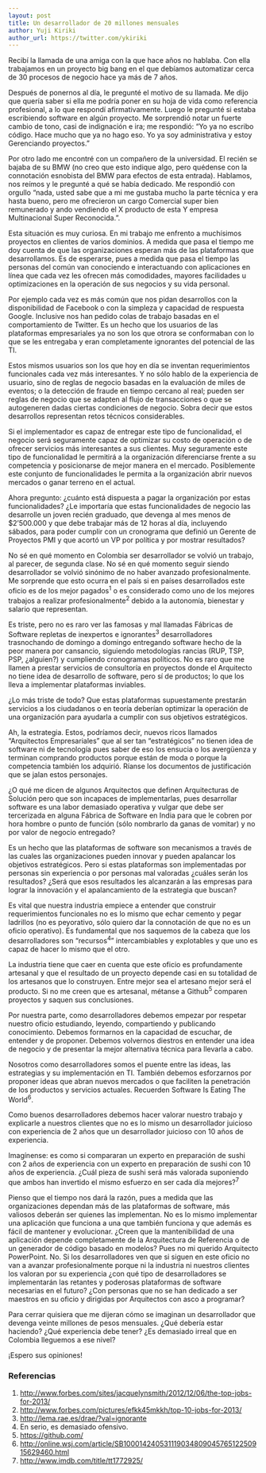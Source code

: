 ```yaml
---
layout: post
title: Un desarrollador de 20 millones mensuales
author: Yuji Kiriki
author_url: https://twitter.com/ykiriki
---
```


Recibí la llamada de una amiga con la que hace años no hablaba. Con ella trabajamos en un proyecto big bang en el que debíamos automatizar cerca de 30 procesos de negocio hace ya más de 7 años.

Después de ponernos al día, le pregunté el motivo de su llamada. Me dijo que quería saber si ella me podría poner en su hoja de vida como referencia profesional, a lo que respondí afirmativamente. Luego le pregunté si estaba escribiendo software en algún proyecto. Me sorprendió notar un fuerte cambio de tono, casi de indignación e ira; me respondió: “Yo ya no escribo código. Hace mucho que ya no hago eso. Yo ya soy administrativa y estoy Gerenciando proyectos.”

Por otro lado me encontré con un compañero de la universidad. El recién se bajaba de su BMW (no creo que esto indique algo, pero quédense con la connotación esnobista del BMW para efectos de esta entrada). Hablamos, nos reímos y le pregunté a qué se había dedicado. Me respondió con orgullo “nada, usted sabe que a mi me gustaba mucho la parte técnica y era hasta bueno, pero me ofrecieron un cargo Comercial super bien remunerado y ando vendiendo el X producto de esta Y empresa Multinacional Super Reconocida.”.

Esta situación es muy curiosa. En mi trabajo me enfrento a muchísimos proyectos en clientes de varios dominios. A medida que pasa el tiempo me doy cuenta de que las organizaciones esperan más de las plataformas que desarrollamos. Es de esperarse, pues a medida que pasa el tiempo las personas del común van conociendo e interactuando con aplicaciones en línea que cada vez les ofrecen más comodidades, mayores facilidades u optimizaciones en la operación de sus negocios y su vida personal.

Por ejemplo cada vez es más común que nos pidan desarrollos con la disponibilidad de Facebook o con la simpleza y capacidad de respuesta Google. Inclusive nos han pedido colas de trabajo basadas en el comportamiento de Twitter. Es un hecho que los usuarios de las plataformas empresariales ya no son los que otrora se conformaban con lo que se les entregaba y eran completamente ignorantes del potencial de las TI.

Estos mismos usuarios son los que hoy en día se inventan requerimientos funcionales cada vez más interesantes. Y no sólo hablo de la experiencia de usuario, sino de reglas de negocio basadas en la evaluación de miles de eventos; o la detección de fraude en tiempo cercano al real; pueden ser reglas de negocio que se adapten al flujo de transacciones o que se autogeneren dadas ciertas condiciones de negocio. Sobra decir que estos desarrollos representan retos técnicos considerables.

Si el implementador es capaz de entregar este tipo de funcionalidad, el negocio será seguramente capaz de optimizar su costo de operación o de ofrecer servicios más interesantes a sus clientes. Muy seguramente este tipo de funcionalidad le permitirá a la organización diferenciarse frente a su competencia y posicionarse de mejor manera en el mercado. Posiblemente este conjunto de funcionalidades le permita a la organización abrir nuevos mercados o ganar terreno en el actual.

Ahora pregunto: ¿cuánto está dispuesta a pagar la organización por estas funcionalidades? ¿Le importaría que estas funcionalidades de negocio las desarrolle un joven recién graduado, que devenga al mes menos de $2’500.000 y que debe trabajar más de 12 horas al día, incluyendo sábados, para poder cumplir con un cronograma que definió un Gerente de Proyectos PMI y que acortó un VP por política y por mostrar resultados?

No sé en qué momento en Colombia ser desarrollador se volvió un trabajo, al parecer, de segunda clase. No sé en qué momento seguir siendo desarrollador se volvió sinónimo de no haber avanzado profesionalmente. Me sorprende que esto ocurra en el país si en países desarrollados este oficio es de los mejor pagados<sup>1</sup> o es considerado como uno de los mejores trabajos a realizar profesionalmente<sup>2</sup> debido a la autonomía, bienestar y salario que representan.

Es triste, pero no es raro ver las famosas y mal llamadas Fábricas de Software repletas de inexpertos e ignorantes<sup>3</sup> desarrolladores trasnochando de domingo a domingo entregando software hecho de la peor manera por cansancio, siguiendo metodologías rancias (RUP, TSP, PSP, ¿alguien?) y cumpliendo cronogramas políticos. No es raro que me llamen a prestar servicios de consultoría en proyectos donde el Arquitecto no tiene idea de desarrollo de software, pero sí de productos; lo que los lleva a implementar plataformas inviables.

¿Lo más triste de todo? Que estas plataformas supuestamente prestarán servicios a los ciudadanos o en teoría deberían optimizar la operación de una organización para ayudarla a cumplir con sus objetivos estratégicos.

Ah, la estrategia. Estos, podríamos decir, nuevos ricos llamados “Arquitectos Empresariales” que al ser tan “estratégicos” no tienen idea de software ni de tecnología pues saber de eso los ensucia o los avergüenza y terminan comprando productos porque están de moda o porque la competencia también los adquirió. Ríanse los documentos de justificación que se jalan estos personajes.

¿O qué me dicen de algunos Arquitectos que definen Arquitecturas de Solución pero que son incapaces de implementarlas, pues desarrollar software es una labor demasiado operativa y vulgar que debe ser tercerizada en alguna Fábrica de Software en India para que le cobren por hora hombre o punto de función (sólo nombrarlo da ganas de vomitar) y no por valor de negocio entregado?

Es un hecho que las plataformas de software son mecanismos a través de las cuales las organizaciones pueden innovar y pueden apalancar los objetivos estratégicos. Pero si estas plataformas son implementadas por personas sin experiencia o por personas mal valoradas ¿cuáles serán los resultados? ¿Será que esos resultados les alcanzarán a las empresas para lograr la innovación y el apalancamiento de la estrategia que buscan?

Es vital que nuestra industria empiece a entender que construir requerimientos funcionales no es lo mismo que echar cemento y pegar ladrillos (no es peyorativo, sólo quiero dar la connotación de que no es un oficio operativo). Es fundamental que nos saquemos de la cabeza que los desarrolladores son “recursos<sup>4</sup>” intercambiables y explotables y que uno es capaz de hacer lo mismo que el otro.

La industria tiene que caer en cuenta que este oficio es profundamente artesanal y que el resultado de un proyecto depende casi en su totalidad de los artesanos que lo construyen. Entre mejor sea el artesano mejor será el producto. Si no me creen que es artesanal, métanse a Github<sup>5</sup> comparen proyectos y saquen sus conclusiones.

Por nuestra parte, como desarrolladores debemos empezar por respetar nuestro oficio estudiando, leyendo, compartiendo y publicando conocimiento. Debemos formarnos en la capacidad de escuchar, de entender y de proponer. Debemos volvernos diestros en entender una idea de negocio y de presentar la mejor alternativa técnica para llevarla a cabo.

Nosotros como desarrolladores somos el puente entre las ideas, las estrategias y su implementación en TI. También debemos esforzarnos por proponer ideas que abran nuevos mercados o que faciliten la penetración de los productos y servicios actuales. Recuerden Software Is Eating The World<sup>6</sup>.

Como buenos desarrolladores debemos hacer valorar nuestro trabajo y explicarle a nuestros clientes que no es lo mismo un desarrollador juicioso con experiencia de 2 años que un desarrollador juicioso con 10 años de experiencia.

Imagínense: es como si compararan un experto en preparación de sushi con 2 años de experiencia con un experto en preparación de sushi con 10 años de experiencia. ¿Cuál pieza de sushi será más valorada suponiendo que ambos han invertido el mismo esfuerzo en ser cada día mejores?<sup>7</sup>

Pienso que el tiempo nos dará la razón, pues a medida que las organizaciones dependan más de las plataformas de software, más valiosos deberán ser quienes las implementan. No es lo mismo implementar una aplicación que funciona a una que también funciona y que además es fácil de mantener y evolucionar. ¿Creen que la mantenibilidad de una aplicación depende completamente de la Arquitectura de Referencia o de un generador de código basado en modelos? Pues no mi querido Arquitecto PowerPoint. No.
Si los desarrolladores ven que si siguen en este oficio no van a avanzar profesionalmente porque ni la industria ni nuestros clientes los valoran por su experiencia ¿con qué tipo de desarrolladores se implementarán las retantes y poderosas plataformas de software necesarias en el futuro? ¿Con personas que no se han dedicado a ser maestros en su oficio y dirigidas por Arquitectos con asco a programar?

Para cerrar quisiera que me dijeran cómo se imaginan un desarrollador que devenga veinte millones de pesos mensuales. ¿Qué debería estar haciendo? ¿Qué experiencia debe tener? ¿Es demasiado irreal que en Colombia lleguemos a ese nivel?

¡Espero sus opiniones!

### Referencias
1. http://www.forbes.com/sites/jacquelynsmith/2012/12/06/the-top-jobs-for-2013/
2. http://www.forbes.com/pictures/efkk45mkkh/top-10-jobs-for-2013/
3. http://lema.rae.es/drae/?val=ignorante
4. En serio, es demasiado ofensivo.
5. https://github.com/
6. http://online.wsj.com/article/SB10001424053111903480904576512250915629460.html
7. http://www.imdb.com/title/tt1772925/

